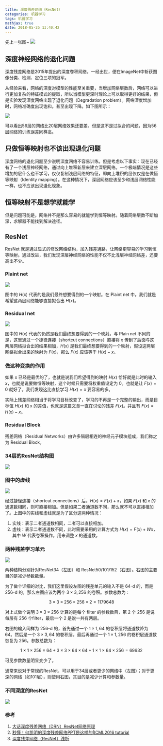 ```yaml
---
title: 深度残差网络（ResNet）
categories: 机器学习
tags: 机器学习
mathjax: true
date: 2018-05-25 13:40:42
---
```


先上一张图~
![](/img/resnet01.png)

## 深度神经网络的退化问题

深度残差网络是2015年提出的深度卷积网络，一经出世，便在ImageNet中斩获图像分类、检测、定位三项的冠军。 

从经验来看，网络的深度对模型的性能至关重要，当增加网络层数后，网络可以进行更加复杂的特征模式的提取，所以当模型更深时理论上可以取得更好的结果，但是实验发现深度网络出现了退化问题（Degradation problem）。网络深度增加时，网络准确度出现饱和，甚至出现下降。如下图所示：

![](/img/resnet1.png)

可以看出56层的网络比20层网络效果还要差。但是这不是过拟合的问题，因为56层网络的训练误差同样高。

## 只做恒等映射也不该出现退化问题

深度网络的退化问题至少说明深度网络不容易训练。但是考虑以下事实：现在已经有了一个浅层神经网络，通过向上堆积新层来建立深层网络。一个极端情况是这些增加的层什么也不学习，仅仅复制浅层网络的特征，即向上堆积的层仅仅是在做恒等映射（Identity mapping）。在这种情况下，深层网络应该至少和浅层网络性能一样，也不应该出现退化现象。

## 恒等映射不是想学就能学

但是问题可能是，网络并不是那么容易的就能学到恒等映射。随着网络层数不断加深，求解器不能找到解决途径。

## ResNet
ResNet 就是通过显式的修改网络结构，加入残差通路，让网络更容易的学习到恒等映射。通过改进，我们发现深层神经网络的性能不仅不比浅层神经网络差，还要高出不少。

### Plaint net

![](/img/resnet2.png)

图中的 $H(x)$ 代表的是我们最终想要得到的一个映射。在 Plaint net 中，我们就是希望这两层网络能够直接拟合出 $H(x)$。

### Residual net

![](/img/resnet3.png)

图中的 $H(x)$ 代表的仍然是我们最终想要得到的一个映射。与 Plain net 不同的是，这里通过一个捷径连接（shortcut connections）直接将 $x$ 传到了后面与这两层网络拟合出的结果相加，$H(x)$ 是我们最终想要得到的一个映射，假设这两层网络拟合出来的映射为 $F(x)$，那么 $F(x)$ 应该等于 $H(x) - x$。

### 做这种变换的作用

如果 x 已经是最优的了，也就是说我们希望得到的映射 $H(x)$ 恰好就是此时的输入 $x$，也就是说要做恒等映射，这个时候只需要将权重值设定为 0。也就是让 $F(x) = 0$ 就好了。我们发现这比直接学习 $H(x) = x$ 要容易的多。

实际上残差网络相当于将学习目标改变了，学习的不再是一个完整的输出，而是目标值 $H(x)$ 和 x 的差值，也就是这篇文章一直在讨论的残差 $F(x)$。并且有 $F(x) = H(x) - x$。


### Residual Block

残差网络（Residual Networks）由许多隔层相连的神经元子模块组成，我们称之为 Residual Block。

### 34层的ResNet结构图

![](/img/resnet4.png)

### 图中的虚线

![](/img/resnet5.png)

经过捷径连接（shortcut connections）后，$H(x) = F(x) + x$，如果 $F(x)$ 和 $x$ 的通道数相同，则可直接相加。但是如果二者通道数不同，那么就不可以直接相加了。上图中的实线和虚线就是为了区分这两种情况：
1. 实线：表示二者通道数相同，二者可以直接相加。
2. 虚线：表示二者通道数不同，此时需要采用的计算方式为 $H(x)=F(x) + Wx$，其中 $W$ 代表卷积操作，用来调整 $x$ 的通道数。

### 两种残差学习单元

![](/img/resnet6.png)

两种结构分别针对ResNet34（左图）和 ResNet50/101/152（右图）。右图的主要目的是减少参数数量。

为了做个详细的对比，我们这里假设左图的残差单元的输入不是 64-d 的，而是 256-d 的，那么左图应该为两个 $3 \times 3, 256$ 的卷积。参数总数为：

$$
3 \times 3 \times 256 \times 256 \times 2 = 1179648
$$

对上式做个说明 $3 \times 3 \times 256$ 计算的是每个 filter 的参数数目，第 2 个 256 是说每层有 256 个filter，最后一个 2 是说一共有两层。

右图的输入同样为 256-d 的，首先通过一个 $1 \times 1, 64$ 的卷积层将通道数降为 64。然后是一个 $3 \times 3, 64$ 的卷积层。最后再通过一个 $1 \times 1, 256$ 的卷积层通道数恢复为 256。参数总数为：

$$
1 \times 1 \times 256 \times 64 + 3\times 3 \times 64 \times 64 + 1 \times 1 \times 64 \times 256 = 69632
$$

可见参数数量明显变少了。

通常来说对于常规的ResNet，可以用于34层或者更少的网络中（左图）；对于更深的网络（如101层），则使用右图，其目的是减少计算和参数量。

### 不同深度的ResNet

![](/img/resnet7.png)

### 参考
1. [大话深度残差网络（DRN）ResNet网络原理](https://my.oschina.net/u/876354/blog/1622896)
2. [秒懂！何凯明的深度残差网络PPT是这样的|ICML2016 tutorial](https://www.leiphone.com/news/201608/vhqwt5eWmUsLBcnv.html)
3. [深度残差网络（ResNet）浅析](https://blog.csdn.net/scety/article/details/52957991)

